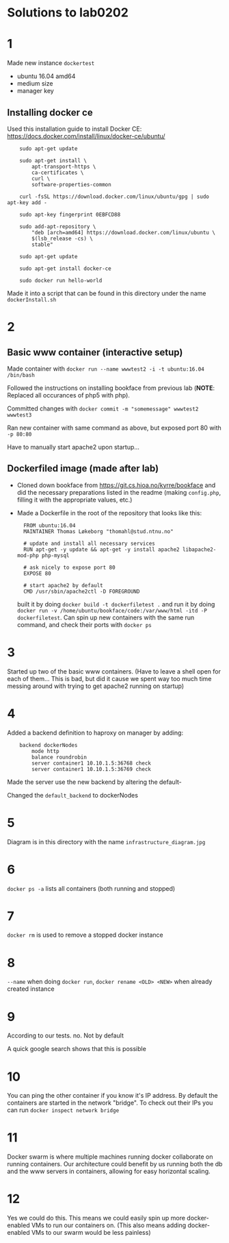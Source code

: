 # Solutions to lab0202

# 1

Made new instance `dockertest`

* ubuntu 16.04 amd64
* medium size
* manager key

## Installing docker ce

Used this installation guide to install Docker CE: <https://docs.docker.com/install/linux/docker-ce/ubuntu/>

        sudo apt-get update

        sudo apt-get install \
            apt-transport-https \
            ca-certificates \
            curl \
            software-properties-common

        curl -fsSL https://download.docker.com/linux/ubuntu/gpg | sudo apt-key add -

        sudo apt-key fingerprint 0EBFCD88

        sudo add-apt-repository \
            "deb [arch=amd64] https://download.docker.com/linux/ubuntu \
            $(lsb_release -cs) \
            stable"

        sudo apt-get update

        sudo apt-get install docker-ce

        sudo docker run hello-world

Made it into a script that can be found in this directory under the name `dockerInstall.sh`

# 2

## Basic www container (interactive setup)

Made container with `docker run --name wwwtest2 -i -t ubuntu:16.04 /bin/bash`

Followed the instructions on installing bookface from previous lab (**NOTE**: Replaced all occurances of php5 with php).

Committed changes with `docker commit -m "somemessage" wwwtest2 wwwtest3`

Ran new container with same command as above, but exposed port 80 with `-p 80:80`

Have to manually start apache2 upon startup...

## Dockerfiled image (made after lab)

* Cloned down bookface from <https://git.cs.hioa.no/kyrre/bookface> and did the necessary preparations listed in the readme (making `config.php`, filling it with the appropriate values, etc.)
* Made a Dockerfile in the root of the repository that looks like this:

        FROM ubuntu:16.04
        MAINTAINER Thomas Løkeborg "thomahl@stud.ntnu.no" 

        # update and install all necessary services
        RUN apt-get -y update && apt-get -y install apache2 libapache2-mod-php php-mysql

        # ask nicely to expose port 80
        EXPOSE 80

        # start apache2 by default
        CMD /usr/sbin/apache2ctl -D FOREGROUND

  built it by doing `docker build -t dockerfiletest .` and run it by doing `docker run -v /home/ubuntu/bookface/code:/var/www/html -itd -P dockerfiletest`. Can spin up new containers with the same run command, and check their ports with `docker ps`

# 3

Started up two of the basic www containers. (Have to leave a shell open for each of them... This is bad, but did it cause we spent way too much time messing around with trying to get apache2 running on startup)

# 4

Added a backend definition to haproxy on manager by adding:

        backend dockerNodes
            mode http
            balance roundrobin
            server container1 10.10.1.5:36768 check
            server container1 10.10.1.5:36769 check

Made the server use the new backend by altering the default-

Changed the `default_backend` to dockerNodes

# 5

Diagram is in this directory with the name `infrastructure_diagram.jpg`

# 6

`docker ps -a` lists all containers (both running and stopped)

# 7

`docker rm` is used to remove a stopped docker instance

# 8

`--name` when doing `docker run`, `docker rename <OLD> <NEW>` when already created instance

# 9

According to our tests. no. Not by default

A quick google search shows that this is possible

# 10

You can ping the other container if you know it's IP address. By default the containers are started in the network "bridge". To check out their IPs you can run `docker inspect network bridge`

# 11

Docker swarm is where multiple machines running docker collaborate on running containers. Our architecture could benefit by us running both the db and the www servers in containers, allowing for easy horizontal scaling.

# 12

Yes we could do this. This means we could easily spin up more docker-enabled VMs to run our containers on. (This also means adding docker-enabled VMs to our swarm would be less painless)
